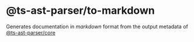 @ts-ast-parser/to-markdown
=================

Generates documentation in _markdown_ format from the output metadata of [@ts-ast-parser/core](../core)
